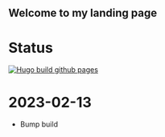 ## Welcome to my landing page

# Status
[![Hugo build github pages](https://github.com/hantianjz/github.io/actions/workflows/gh-pages.yml/badge.svg)](https://github.com/hantianjz/github.io/actions/workflows/gh-pages.yml)

# 2023-02-13
- Bump build
